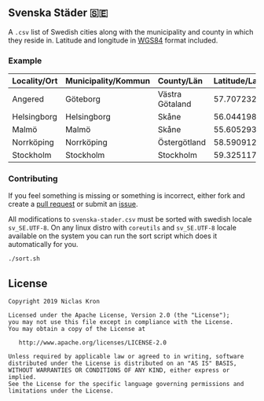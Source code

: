 ## Svenska Städer 🇸🇪
A `.csv` list of Swedish cities along with the municipality and county in which they reside in. Latitude and longitude in [WGS84](https://en.wikipedia.org/wiki/World_Geodetic_System#A_new_World_Geodetic_System:_WGS_84) format included.

### Example
| Locality/Ort | Municipality/Kommun | County/Län | Latitude/Latitud | Longitude/Longitud |
|:------------- |:------------- |:----- |:----- |:----- |
| Angered | Göteborg| Västra Götaland | 57.7072326 | 11.9670171 |
| Helsingborg | Helsingborg | Skåne | 56.0441984 | 12.7040684 |
| Malmö | Malmö | Skåne| 55.6052931 | 13.0001566 |
| Norrköping | Norrköping | Östergötland | 58.5909124 | 16.1903511 |
| Stockholm | Stockholm | Stockholm | 59.3251172 | 18.0710935 |

### Contributing
If you feel something is missing or something is incorrect, either fork and create 
a [pull request](https://github.com/sphrak/svenska-stader/pulls) or submit an [issue](https://github.com/sphrak/svenska-stader/issues). 

All modifications to `svenska-stader.csv` must be sorted with swedish locale `sv_SE.UTF-8`.
On any linux distro with `coreutils` and `sv_SE.UTF-8` locale available on the system
you can run the sort script which does it automatically for you.

```sh
./sort.sh
```

## License

	Copyright 2019 Niclas Kron

	Licensed under the Apache License, Version 2.0 (the "License");
	you may not use this file except in compliance with the License.
	You may obtain a copy of the License at

	   http://www.apache.org/licenses/LICENSE-2.0

	Unless required by applicable law or agreed to in writing, software
	distributed under the License is distributed on an "AS IS" BASIS,
	WITHOUT WARRANTIES OR CONDITIONS OF ANY KIND, either express or implied.
	See the License for the specific language governing permissions and
	limitations under the License.
